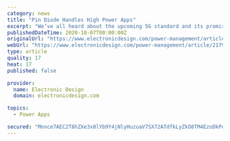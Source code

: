 ```yaml
---
category: news
title: "Pin Diode Handles High Power Apps"
excerpt: "We’ve all heard about the upcoming 5G standard and its promise of higher bandwidth and lower-latency mobile coverage. However, 5G operates at much higher frequencies than 4G-LTE. The current LTE ..."
publishedDateTime: 2020-10-07T00:00:00Z
originalUrl: "https://www.electronicdesign.com/power-management/article/21794475/pin-diode-handles-high-power-apps"
webUrl: "https://www.electronicdesign.com/power-management/article/21794475/pin-diode-handles-high-power-apps"
type: article
quality: 17
heat: 17
published: false

provider:
  name: Electronic Design
  domain: electronicdesign.com

topics:
  - Power Apps

secured: "Mnnce7AEC2T8hZXe3x0lYb9Y4jNlyHuzuaV7SX72ATdfkLyZkO8TM4EzoDkPo6ZOIinxYw5KFC8arF5375xOpeQVrJ8EcP9bRKpUUU9UyujBHfuZmuNzOkgBTM2aXkbgr7sjqaz4DX0hwNfBwiLy2UHo4cp4TxuCjYE27BVD8/KR0adfE8PIKUNctR1ZgwYNcl+buUn5XVbLRYU3g/wHqQhHX846gk6OI0hhhH1c+I2nCCbnFRWYTxFLAP1OAOQx9OxmnEVvNB6z/adU7L2LWgzDaR2o+NWkb2ZHBofssiQqFGQGrEAwhogzlEPd77kYoEUNVJMaFckbbVClAUGoepJLvmTNNQZccC+57Z/1icc=;OQsd/siV29CCZOhdbYA7Iw=="
---
```


